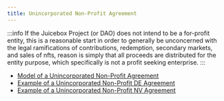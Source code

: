 ```yaml
---
title: Unincorporated Non-Profit Agreement
---
```


:::info
If the Juicebox Project (or DAO) does not intend to be a for-profit entity, this is a reasonable start in order to generally be unconcerned with the legal ramifications of contributions, redemption, secondary markets, and sales of nfts, reason is simply that all proceeds are distributed for the entity purpose, which specifically is not a profit seeking enterprise.
:::

- [Model of a Unincorporated Non-Profit Agreement](./UUNAA_Final_2014_20154aug19.pdf)
- [Example of a Unincorporated Non-Profit DE Agreement](./delaware.md)
- [Example of a Unincorporated Non-Profit NV Agreement](../nv-una.md)
